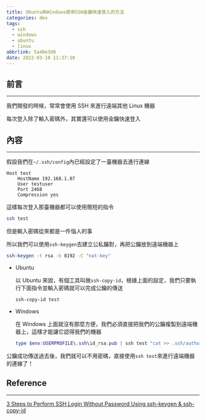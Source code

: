 ```yaml
---
title: Ubuntu與Windows使用SSH金鑰快速登入的方法
categories: dev
tags:
  - ssh
  - windows
  - ubuntu
  - linux
abbrlink: 5a40e3d8
date: 2022-03-10 11:37:10
---
```


## 前言

---

我們開發的時候，常常會使用 SSH 來進行遠端其他 Linux 機器

每次登入除了輸入密碼外，其實還可以使用金鑰快速登入

<!--more-->

## 內容

---

假設我們在`~/.ssh/config`內已經設定了一臺機器去進行連線

```
Host test
    HostName 192.168.1.87
    User testuser
    Port 2468
    Compression yes
```

這樣每次登入那臺機器都可以使用簡短的指令

```bash
ssh test
```

但是輸入密碼從來都是一件惱人的事

所以我們可以使用`ssh-keygen`去建立公私鑰對，再把公鑰放到遠端機器上

```bash
ssh-keygen -t rsa -b 8192 -C "nat-key"
```

- Ubuntu

  以 Ubuntu 來說，有個工具叫做`ssh-copy-id`，根據上面的設定，我們只要執行下面指令並輸入密碼就可以完成公鑰的傳送

  ```bash
  ssh-copy-id test
  ```

- Windows

  在 Windows 上面就沒有那麼方便，我們必須直接把我們的公鑰複製到遠端機器上，這樣才能讓它認得我們的機器

  ```powershell
  type $env:USERPROFILE\.ssh\id_rsa.pub | ssh test "cat >> .ssh/authorized_keys"
  ```

公鑰成功傳送過去後，我們就可以不用密碼，直接使用`ssh test`來進行遠端機器的連線了！

## Reference

---

[3 Steps to Perform SSH Login Without Password Using ssh-keygen & ssh-copy-id](https://www.thegeekstuff.com/2008/11/3-steps-to-perform-ssh-login-without-password-using-ssh-keygen-ssh-copy-id/)
